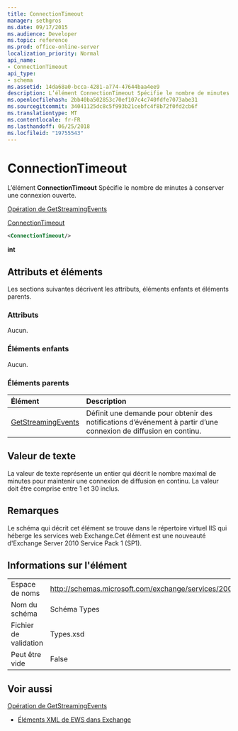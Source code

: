 ```yaml
---
title: ConnectionTimeout
manager: sethgros
ms.date: 09/17/2015
ms.audience: Developer
ms.topic: reference
ms.prod: office-online-server
localization_priority: Normal
api_name:
- ConnectionTimeout
api_type:
- schema
ms.assetid: 14da68a0-bcca-4281-a774-47644baa4ee9
description: L’élément ConnectionTimeout Spécifie le nombre de minutes à conserver une connexion ouverte.
ms.openlocfilehash: 2bb40ba502853c70ef107c4c740fdfe7073abe31
ms.sourcegitcommit: 34041125dc8c5f993b21cebfc4f8b72f0fd2cb6f
ms.translationtype: MT
ms.contentlocale: fr-FR
ms.lasthandoff: 06/25/2018
ms.locfileid: "19755543"
---
```

# <a name="connectiontimeout"></a>ConnectionTimeout

L’élément **ConnectionTimeout** Spécifie le nombre de minutes à conserver une connexion ouverte. 
  
[Opération de GetStreamingEvents](getstreamingevents-operation.md)
  
[ConnectionTimeout](connectiontimeout.md)
  
```xml
<ConnectionTimeout/>
```

 **int**
## <a name="attributes-and-elements"></a>Attributs et éléments

Les sections suivantes décrivent les attributs, éléments enfants et éléments parents.
  
### <a name="attributes"></a>Attributs

Aucun.
  
### <a name="child-elements"></a>Éléments enfants

Aucun.
  
### <a name="parent-elements"></a>Éléments parents

|**Élément**|**Description**|
|:-----|:-----|
|[GetStreamingEvents](getstreamingevents.md) <br/> |Définit une demande pour obtenir des notifications d’événement à partir d’une connexion de diffusion en continu.  <br/> |
   
## <a name="text-value"></a>Valeur de texte

La valeur de texte représente un entier qui décrit le nombre maximal de minutes pour maintenir une connexion de diffusion en continu. La valeur doit être comprise entre 1 et 30 inclus.
  
## <a name="remarks"></a>Remarques

Le schéma qui décrit cet élément se trouve dans le répertoire virtuel IIS qui héberge les services web Exchange.Cet élément est une nouveauté d'Exchange Server 2010 Service Pack 1 (SP1).
  
## <a name="element-information"></a>Informations sur l'élément

|||
|:-----|:-----|
|Espace de noms  <br/> |http://schemas.microsoft.com/exchange/services/2006/types  <br/> |
|Nom du schéma  <br/> |Schéma Types  <br/> |
|Fichier de validation  <br/> |Types.xsd  <br/> |
|Peut être vide  <br/> |False  <br/> |
   
## <a name="see-also"></a>Voir aussi



[Opération de GetStreamingEvents](getstreamingevents-operation.md)


- [Éléments XML de EWS dans Exchange](ews-xml-elements-in-exchange.md)

